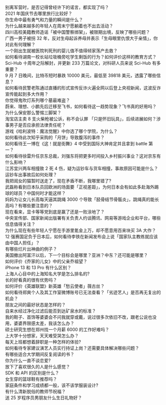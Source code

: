 别离军营时，是否记得曾经许下的诺言，都实现了吗？  
2021 年国庆节去哪里旅行比较好？  
你生命中最有勇气和力量的瞬间是什么？  
为什么越来越多的年轻人在周末宁愿躺着也不出去活动？  
四川高校美籍教师造谣「被中国警察绑架」，被限期出境，反映了哪些问题？  
广西一男子被拐 32 年，反对生母起诉养母并表示「生母眼里仇恨大于亲情」，你对此有何理解？  
一个刚出生就被医院判死刑的婴儿值不值得倾家荡产去救？  
如何看待湖南一校长站垃圾桶旁吃学生剩饭的行为？如何评价这样的教育方式？  
Sci-Hub 十周年之际解封，并更新 233 万篇论文，对科研人员来说 Sci-Hub 有多重要？  
9 月 7 日晚间，比特币短时暴跌 10000 美元，最低至  39818 美元，透露了哪些信息？  
如何看待民警老陈通过直播的形式宣传反诈火遍全网以后登上央视新闻，这波反诈宣传能起到多大作用？  
你觉得鬼吹灯系列哪个墓最难盗？  
蔚来、理想、小鹏先后迁移至飞书，如何看待这一趋势现象？飞书真的好用吗？  
为什么保安那么警惕三脚架？  
淘宝店主卖 8 支火柴枪被公诉，称不会认罪 「只是怀旧玩具」，后续进展如何？涉事男子是否应承担法律责任呢？  
游戏《哈利波特：魔法觉醒》中你选了哪个学院，为什么？  
如何看待此次知乎采购的「月饼」导致腹泻的事件？  
如何看待王一博在《这！就是街舞》4 中受到国际大神肯定并且拿到 battle 第一？  
如何看待徐雷升任京东总裁，刘强东将把更多时间投入乡村振兴事业？这对京东有什么影响？  
江苏宜兴两车相撞致 2 死 4 伤，疑为运钞车与货车相撞，事故原因可能是什么？运钞车出事故后如何处理？  
我把闺女的猫暂时送走了，现在矛盾不断，我哪里错了?  
武磊称看到日本队员回欧洲的场面要「正视差距」，为何日本会有如此多赴海外踢球的球员？中国何时才能这样？  
妈妈为让女儿长高每天逼其跳绳 3000 个导致「胫骨结节骨骺炎」，跳绳真的能长高吗？有哪些要注意的？  
现在看来，显卡等等党到底是赢了还是一败涂地了？  
中央宣传部、国家新闻出版署有关负责人约谈腾讯、网易等游戏企业和平台，哪些信息值得关注？  
为什么现在有些年轻人宁愿在手游里氪金上万，却不愿意用百来块买 3A 大作？  
12 强赛国足负于日本后，如何看待李铁在新闻发布会上说「国家队主教练就应该由中国人担任」？  
有哪些烂片出神曲的例子？  
美国撤出阿富汗以后，下一个目标会是哪里？亚洲？中东？还可能是哪里？  
如何评价《乔家的儿女》中的父亲乔祖望？  
iPhone 13 和 13 Pro 有什么区别？  
上海人心目中的上海知名大学是怎么排名的?  
长的好看真的很有优势吗？  
如何评价《英雄联盟》新英雄「愁云使者」薇古丝？  
如何看待郑爽个人及其工作室微博账号已无法查看？「劣迹艺人」是否再无复出的机会？  
朋友之间的最好状态是怎样的？  
自来水经过净化过滤后能否到达矿泉水的标准？  
我的鞋子、首饰等婆婆会不问我就穿或戴，说过很多次依旧不改，跟老公说也没用，婆婆界限感太差，我该怎么办？  
硕士研究生想在郑州找一个月薪 6000 的工作好难吗？  
上大学十分想家，天天难受哭怎么办？  
每天上班都想着辞职是一种怎样的体验?  
如何看待专家建议演艺人员实行持证上岗？还需要具体解决哪些问题？  
有哪些适合大学期间反复阅读的书？  
你为什么一直不谈恋爱?  
放下了喜欢很久的人是什么感觉？  
SDK 和 API 的区别是什么？  
女生穿的篮球鞋有推荐吗？  
家庭条件和学习成绩都一般，该不该学服装设计?  
有什么清新脱俗的教师节祝福？  
送 25 岁程序员男朋友什么生日礼物好？  
